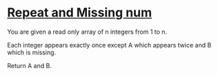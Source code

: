 # [Repeat and Missing num](https://www.interviewbit.com/problems/repeat-and-missing-number-array/)

You are given a read only array of n integers from 1 to n.

Each integer appears exactly once except A which appears twice and B which is missing.

Return A and B.